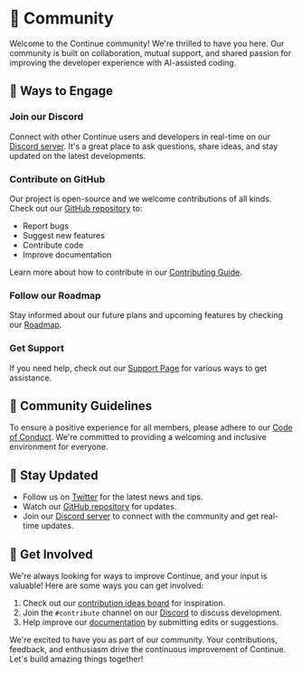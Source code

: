 # 🌟 Community

Welcome to the Continue community! We're thrilled to have you here. Our community is built on collaboration, mutual support, and shared passion for improving the developer experience with AI-assisted coding.

## 🤝 Ways to Engage

### Join our Discord

Connect with other Continue users and developers in real-time on our [Discord server](https://discord.gg/NWtdYexhMs). It's a great place to ask questions, share ideas, and stay updated on the latest developments.

### Contribute on GitHub

Our project is open-source and we welcome contributions of all kinds. Check out our [GitHub repository](https://github.com/continuedev/continue) to:

- Report bugs
- Suggest new features
- Contribute code
- Improve documentation

Learn more about how to contribute in our [Contributing Guide](./contributing.md).

### Follow our Roadmap

Stay informed about our future plans and upcoming features by checking our [Roadmap](./roadmap.md).

### Get Support

If you need help, check out our [Support Page](./support.md) for various ways to get assistance.

## 🌈 Community Guidelines

To ensure a positive experience for all members, please adhere to our [Code of Conduct](./code-of-conduct.md). We're committed to providing a welcoming and inclusive environment for everyone.

## 📣 Stay Updated

- Follow us on [Twitter](https://twitter.com/continue_dev) for the latest news and tips.
- Watch our [GitHub repository](https://github.com/continuedev/continue) for updates.
- Join our [Discord server](https://discord.gg/NWtdYexhMs) to connect with the community and get real-time updates.

## 🎉 Get Involved

We're always looking for ways to improve Continue, and your input is valuable! Here are some ways you can get involved:

1. Check out our [contribution ideas board](https://github.com/orgs/continuedev/projects/2) for inspiration.
2. Join the `#contribute` channel on our [Discord](https://discord.gg/vapESyrFmJ) to discuss development.
3. Help improve our [documentation](https://docs.continue.dev) by submitting edits or suggestions.

We're excited to have you as part of our community. Your contributions, feedback, and enthusiasm drive the continuous improvement of Continue. Let's build amazing things together!

